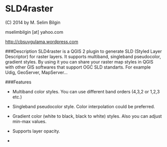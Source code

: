 SLD4raster
==========


(C) 2014 by M. Selim Bilgin

mselimbilgin [at] yahoo.com

http://cbsuygulama.wordpress.com



###Description
SLD4raster is a QGIS 2 plugin to generate SLD (Styled Layer Descriptor) for raster layers. It supports multiband, singleband pseudocolor, gradient styles. By using it you can share your raster map styles in QGIS with other GIS softwares that support OGC SLD standarts. For example Udig, GeoServer, MapServer…



###Features
   
   - Multiband color styles. You can use different band orders (4,3,2 or 1,2,3 etc.)

   - Singleband pseudocolor style. Color interpolation could be preferred.

   - Gradient color (white to black, black to white) styles. Also you can adjust min-max values.

   - Supports layer opacity.
   - 
